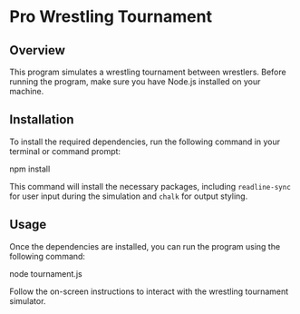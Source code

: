 # Pro Wrestling Tournament

## Overview
This program simulates a wrestling tournament between wrestlers. Before running the program, make sure you have Node.js installed on your machine.

## Installation
To install the required dependencies, run the following command in your terminal or command prompt:


npm install


This command will install the necessary packages, including `readline-sync` for user input during the simulation and `chalk` for output styling.

## Usage
Once the dependencies are installed, you can run the program using the following command:


node tournament.js


Follow the on-screen instructions to interact with the wrestling tournament simulator.